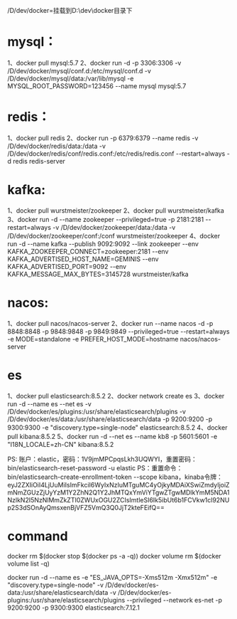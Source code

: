 /D/dev/docker=挂载到D:\dev\docker目录下

# mysql：
1、docker pull mysql:5.7
2、docker run -d -p 3306:3306 -v /D/dev/docker/mysql/conf.d:/etc/mysql/conf.d -v /D/dev/docker/mysql/data:/var/lib/mysql -e MYSQL_ROOT_PASSWORD=123456 --name  mysql mysql:5.7

# redis：
1、docker pull redis
2、docker run -p 6379:6379 --name redis -v /D/dev/docker/redis/data:/data -v /D/dev/docker/redis/conf/redis.conf:/etc/redis/redis.conf --restart=always -d redis redis-server

# kafka:
1、docker pull wurstmeister/zookeeper
2、docker pull wurstmeister/kafka
3、docker run -d --name zookeeper --privileged=true -p 2181:2181 --restart=always -v /D/dev/docker/zookeeper/data:/data -v /D/dev/docker/zookeeper/conf:/conf wurstmeister/zookeeper
4、docker run -d --name kafka --publish 9092:9092 --link zookeeper --env KAFKA_ZOOKEEPER_CONNECT=zookeeper:2181 --env KAFKA_ADVERTISED_HOST_NAME=GEMINIS --env KAFKA_ADVERTISED_PORT=9092 --env KAFKA_MESSAGE_MAX_BYTES=3145728 wurstmeister/kafka

# nacos:
1、docker pull nacos/nacos-server
2、docker run --name nacos -d -p 8848:8848 -p 9848:9848 -p 9849:9849 --privileged=true --restart=always -e MODE=standalone -e PREFER_HOST_MODE=hostname nacos/nacos-server

# es
1、docker pull elasticsearch:8.5.2
2、docker network create es
3、docker run -d --name es --net es -v /D/dev/docker/es/plugins:/usr/share/elasticsearch/plugins -v /D/dev/docker/es/data:/usr/share/elasticsearch/data -p 9200:9200 -p 9300:9300 -e "discovery.type=single-node" elasticsearch:8.5.2
4、docker pull kibana:8.5.2
5、docker run -d --net es --name kb8 -p 5601:5601  -e "I18N_LOCALE=zh-CN" kibana:8.5.2

PS: 账户：elastic，密码：1V9jmMPCpqsLkh3UQWYI，重置密码：bin/elasticsearch-reset-password -u elastic
PS：重置命令：bin/elasticsearch-create-enrollment-token --scope kibana，kinaba令牌：eyJ2ZXIiOiI4LjUuMiIsImFkciI6WyIxNzIuMTguMC4yOjkyMDAiXSwiZmdyIjoiZmNmZGUzZjUyYzM1Y2ZhN2Q1Y2JhMTQxYmViYTgwZTgwMDlkYmM5NDA1NzlkN2I5NzNlMmZkZTI0ZWUxOGU2ZCIsImtleSI6Ik5ibUt6b1FCVkw1cl92NUp2S3dSOnAyQmsxenBjVFZ5VmQ3Q0JjT2kteFEifQ==


# command
docker rm $(docker stop $(docker ps -a -q))
docker volume rm $(docker volume list -q)

docker run -d --name es -e "ES_JAVA_OPTS=-Xms512m -Xmx512m" -e "discovery.type=single-node" -v /D/dev/docker/es-data:/usr/share/elasticsearch/data -v /D/dev/docker/es-plugins:/usr/share/elasticsearch/plugins --privileged --network es-net -p 9200:9200 -p 9300:9300 elasticsearch:7.12.1